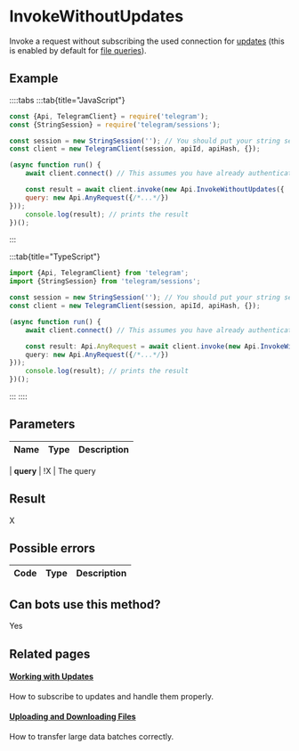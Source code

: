 # InvokeWithoutUpdates

Invoke a request without subscribing the used connection for [updates](https://core.telegram.org/api/updates) (this is enabled by default for [file queries](https://core.telegram.org/api/files)).



## Example

::::tabs
:::tab{title="JavaScript"}
```js
const {Api, TelegramClient} = require('telegram');
const {StringSession} = require('telegram/sessions');

const session = new StringSession(''); // You should put your string session here
const client = new TelegramClient(session, apiId, apiHash, {});

(async function run() {
    await client.connect() // This assumes you have already authenticated with .start()

    const result = await client.invoke(new Api.InvokeWithoutUpdates({
    query: new Api.AnyRequest({/*...*/})
}));
    console.log(result); // prints the result
})();
```
:::

:::tab{title="TypeScript"}
```ts
import {Api, TelegramClient} from 'telegram';
import {StringSession} from 'telegram/sessions';

const session = new StringSession(''); // You should put your string session here
const client = new TelegramClient(session, apiId, apiHash, {});

(async function run() {
    await client.connect() // This assumes you have already authenticated with .start()

    const result: Api.AnyRequest = await client.invoke(new Api.InvokeWithoutUpdates({
    query: new Api.AnyRequest({/*...*/})
}));
    console.log(result); // prints the result
})();
```
:::
::::



## Parameters

| Name | Type | Description |
| :--: | ---- | ----------- |

| **query** | !X | The query 


## Result

X



## Possible errors

| Code | Type | Description |
| :--: | ---- | ----------- |



## Can bots use this method?

Yes

## Related pages

#### [Working with Updates](https://core.telegram.org/api/updates)

How to subscribe to updates and handle them properly.



#### [Uploading and Downloading Files](https://core.telegram.org/api/files)

How to transfer large data batches correctly.




